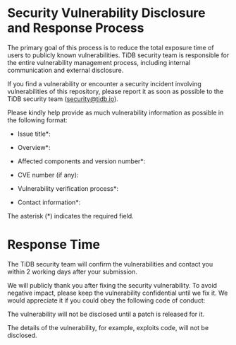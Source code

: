 # Security Vulnerability Disclosure and Response Process

The primary goal of this process is to reduce the total exposure time of users to publicly known vulnerabilities. TiDB security team is responsible for the entire vulnerability management process, including internal communication and external disclosure.

If you find a vulnerability or encounter a security incident involving vulnerabilities of this repository, please report it as soon as possible to the TiDB security team (security@tidb.io).

Please kindly help provide as much vulnerability information as possible in the following format:

- Issue title*:

- Overview*:

- Affected components and version number*:

- CVE number (if any):

- Vulnerability verification process*:

- Contact information*:

The asterisk (*) indicates the required field.

# Response Time

The TiDB security team will confirm the vulnerabilities and contact you within 2 working days after your submission.

We will publicly thank you after fixing the security vulnerability. To avoid negative impact, please keep the vulnerability confidential until we fix it. We would appreciate it if you could obey the following code of conduct:

The vulnerability will not be disclosed until a patch is released for it.

The details of the vulnerability, for example, exploits code, will not be disclosed.
